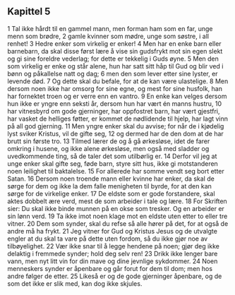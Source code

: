 ## Kapittel 5

1 Tal ikke hårdt til en gammel mann, men forman ham som en far, unge menn som brødre,
2 gamle kvinner som mødre, unge som søstre, i all renhet!
3 Hedre enker som virkelig er enker!
4 Men har en enke barn eller barnebarn, da skal disse først lære å vise sin gudsfrykt mot sin egen slekt og gi sine foreldre vederlag; for dette er tekkelig i Guds øyne.
5 Men den som virkelig er enke og står alene, hun har satt sitt håp til Gud og blir ved i bønn og påkallelse natt og dag;
6 men den som lever etter sine lyster, er levende død.
7 Og dette skal du befale, for at de kan være ulastelige.
8 Men dersom noen ikke har omsorg for sine egne, og mest for sine husfolk, han har fornektet troen og er verre enn en vantro.
9 En enke kan velges dersom hun ikke er yngre enn seksti år, dersom hun har vært én manns hustru,
10 har vitnesbyrd om gode gjerninger, har oppfostret barn, har vært gjestfri, har vasket de helliges føtter, er kommet de nødlidende til hjelp, har lagt vinn på all god gjerning.
11 Men yngre enker skal du avvise; for når de i kjødelig lyst sviker Kristus, vil de gifte seg,
12 og dermed har de den dom at de har brutt sin første tro.
13 Tilmed lærer de og å gå ørkesløse, idet de farer omkring i husene, og ikke alene ørkesløse, men også med sladder og uvedkommende ting, så de taler det som utilbørlig er.
14 Derfor vil jeg at unge enker skal gifte seg, føde barn, styre sitt hus, ikke gi motstanderen noen leilighet til baktalelse.
15 For allerede har somme vendt seg bort etter Satan.
16 Dersom noen troende mann eller kvinne har enker, da skal de sørge for dem og ikke la dem falle menigheten til byrde, for at den kan sørge for de virkelige enker.
17 De eldste som er gode forstandere, skal aktes dobbelt ære verd, mest de som arbeider i tale og lære.
18 For Skriften sier: Du skal ikke binde munnen på en okse som tresker. Og en arbeider er sin lønn verd.
19 Ta ikke imot noen klage mot en eldste uten etter to eller tre vitner.
20 Dem som synder, skal du refse så alle hører på det, for at også de andre må ha frykt.
21 Jeg vitner for Gud og Kristus Jesus og de utvalgte engler at du skal ta vare på dette uten fordom, så du ikke gjør noe av tilbøyelighet.
22 Vær ikke snar til å legge hendene på noen; gjør deg ikke delaktig i fremmede synder; hold deg selv ren!
23 Drikk ikke lenger bare vann, men nyt litt vin for din mave og dine jevnlige sykdommer.
24 Noen menneskers synder er åpenbare og går forut for dem til dom; men hos andre følger de etter.
25 Likeså er og de gode gjerninger åpenbare, og de som det ikke er slik med, kan dog ikke skjules.
